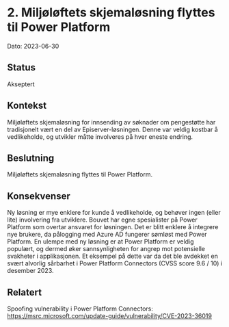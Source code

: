 # 2. Miljøløftets skjemaløsning flyttes til Power Platform

Dato: 2023-06-30

## Status

Akseptert

## Kontekst

Miljøløftets skjemaløsning for innsending av søknader om pengestøtte har tradisjonelt vært en del av Episerver-løsningen. Denne var veldig kostbar å vedlikeholde, og utvikler måtte involveres på hver eneste endring.

## Beslutning

Miljøløftets skjemaløsning flyttes til Power Platform.

## Konsekvenser

Ny løsning er mye enklere for kunde å vedlikeholde, og behøver ingen (eller lite) involvering fra utviklere. Bouvet har egne spesialister på Power Platform som overtar ansvaret for løsningen. Det er blitt enklere å integrere nye brukere, da pålogging med Azure AD fungerer sømløst med Power Platform.
En ulempe med ny løsning er at Power Platform er veldig populært, og dermed øker sannsynligheten for angrep mot potensielle svakheter i applikasjonen. Et eksempel på dette var da det ble avdekket en svært alvorlig sårbarhet i Power Platform Connectors (CVSS score 9.6 / 10) i desember 2023.

## Relatert

Spoofing vulnerability i Power Platform Connectors: https://msrc.microsoft.com/update-guide/vulnerability/CVE-2023-36019